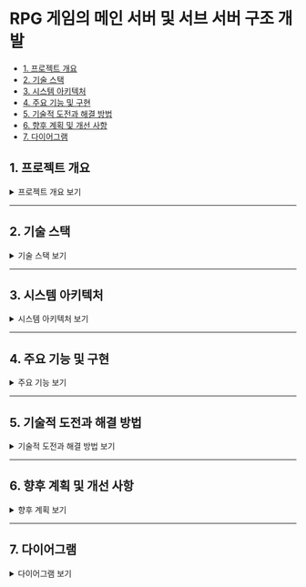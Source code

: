 # RPG 게임의 메인 서버 및 서브 서버 구조 개발

- [1. 프로젝트 개요](#1-프로젝트-개요)
- [2. 기술 스택](#2-기술-스택)
- [3. 시스템 아키텍처](#3-시스템-아키텍처)
- [4. 주요 기능 및 구현](#4-주요-기능-및-구현)
- [5. 기술적 도전과 해결 방법](#5-기술적-도전과-해결-방법)
- [6. 향후 계획 및 개선 사항](#6-향후-계획-및-개선-사항)
- [7. 다이어그램](#7-다이어그램)

## 1. 프로젝트 개요
<details>
<summary>프로젝트 개요 보기</summary>
  
이 프로젝트의 목표는 C++로 작성된 **메인 서버**, C#으로 작성된 **서브 서버**, 그리고 **유니티 클라이언트** 간의 효율적인 연결과 **위치 동기화** 기능을 구현하는 것이었습니다. 이 시스템은 멀티플레이어 RPG 게임에서 여러 서버 간의 효율적인 통신과 데이터 전송, 위치 동기화를 위한 기반을 제공합니다.
</details>

---

## 2. 기술 스택

<details>
<summary>기술 스택 보기</summary>

- **서버**
  - 메인 서버: **C++**
  - 서브 서버: **C#**
  
- **클라이언트**
  - Unity

- **통신 프로토콜**
  - **C++ 서버와 C# 서버 간의 통신**: **TCP** 프로토콜을 사용하여 안정적인 데이터 전송과 연결을 유지.
  - **C# 서버와 클라이언트 간의 통신**: **TCP**와 **UDP** 프로토콜을 혼합하여 사용. **TCP**는 연결 지향적이고 안정적인 데이터 전송을 위해, **UDP**는 빠른 데이터 전송이 필요한 실시간 업데이트와 상태 동기화를 위해 사용.

- **압축 기술**:
  - 데이터 전송 최적화를 위해 **Gzip**을 사용하여 데이터를 압축하여 전송 효율성을 높임.

- **개발 도구**:
  - 개발 환경: **Visual Studio 2019**, **Visual Studio 2022**

- **라이브러리 및 프레임워크**:
  - **JSON 라이브러리**: 
    - C#: **Newtonsoft.Json** 라이브러리 사용하여 서버와 클라이언트 간 데이터 직렬화/역직렬화 처리
    - C++: **nlohmann/json** 라이브러리를 통해 JSON 처리 작업 수행

</details>

---

## 3. 시스템 아키텍처
<details>
<summary>시스템 아키텍처 보기</summary>
  
### 서버 아키텍처
- **메인 서버**: 게임의 핵심 로직 처리 및 데이터 저장 담당
- **서브 서버**: 서버 로드 분산, 위치 동기화, 이벤트 처리 담당
- **서버 간 통신**: **TCP**를 기반으로 메인 서버와 서브 서버 간의 데이터 전송. 안정적이고 순차적인 데이터 처리 및 연결을 유지하기 위해 TCP 프로토콜을 사용.


### 클라이언트 아키텍처
- 클라이언트는 서버와 실시간으로 데이터를 송수신하며 게임의 UI를 갱신합니다.
- 클라이언트에서 서버로 보내는 요청 및 응답 구조:
  - 위치 정보, 이벤트 처리 요청, 상태 업데이트 등
- 클라이언트에서 게임 데이터를 처리하고 UI를 갱신하는 방식:
  - 서버로부터 받은 데이터에 기반한 UI 업데이트 및 상태 반영
- **위치 정보 동기화**:
  - 캐릭터 오브젝트의 좌표 정보는 **UDP** 프로토콜을 사용하여 빠르고 효율적으로 전달. 
  - UDP를 사용하여 실시간으로 캐릭터의 위치를 동기화하고, 빠른 반응성을 제공합니다.
- **기타 정보 처리**:
  - 위치 외의 게임 상태 정보나 이벤트 처리 요청 등은 **TCP** 프로토콜을 통해 안정적인 데이터 전송을 보장하며 처리됩니다.

</details>

---

## 4. 주요 기능 및 구현
<details>
<summary>주요 기능 보기</summary>
  
### 서버-클라이언트 연결
- **연결 방식**: **TCP/IP** 및 **WebSocket**을 사용하여 서버와 클라이언트 간 안정적인 연결을 유지
- **연결 초기화**: 세션 관리 및 클라이언트 연결을 위한 프로토콜 구현
- 
### 위치 동기화 기능
- **위치 동기화 알고리즘**:
  - 클라이언트는 일정 주기로 자신의 위치 정보를 서버에 전송.
  - 서버는 이 정보를 바탕으로 다른 클라이언트들과 위치를 동기화.
  - 주기적인 위치 전송을 통해 클라이언트들의 실시간 위치 정보를 정확하게 동기화함.

</details>

---

## 5. 기술적 도전과 해결 방법
<details>
<summary>기술적 도전과 해결 방법 보기</summary>
  
### 성능 최적화

- **서버 간 데이터 전송 최적화**:  
   - Gzip으로 패킷 데이터 압축, 16바이트 이하 구조체 사용
   - 직렬화/역직렬화 효율성 향상으로 데이터 전송 속도 및 대역폭 절감
   - 데이터 크기 최적화 (불필요한 데이터 제외, 필수 데이터만 전송)

[JsonCompressionManager.cs 파일 보기](https://github.com/kimjaehui02/TurnBasedBattler/blob/main/ServerFolder/UDPServer/JsonCompressionManager.cs)

- **클라이언트 로딩 속도 및 서버 응답 시간 최적화**:  
   - **응답 시간 최적화**:  
     - 네트워크 직렬화 및 역직렬화 성능 개선으로 서버와 클라이언트 간의 응답 시간 단축
     - 16바이트 이하 구조체 직렬화 방식을 사용하여 네트워크 지연시간 최소화
     - 직렬화 시간 단축을 통해 실시간 데이터 전송 및 빠른 응답 보장
       
## 성능 비교

#### 1. JSON 직렬화/역직렬화 성능 (클래스 사용)

- **Original JSON Serialization**: 190ms  
- **Original JSON Deserialization**: 29ms  

#### 2. JSON 직렬화/역직렬화 성능 (구조체 사용)

- **Compact JSON Serialization**: 2ms  
- **Compact JSON Deserialization**: 0ms  

### 참고:
- 해당 성능 테스트는 [여기](https://github.com/kimjaehui02/TurnBasedBattler/blob/main/SimC/SimulationClass/Issue1.cs)에서 확인할 수 있습니다. 


## 참고 문서

- [클래스와 구조체 간의 선택 - Framework Design Guidelines](https://learn.microsoft.com/ko-kr/dotnet/standard/design-guidelines/choosing-between-class-and-struct)


### 동기화 문제 해결
- **위치 동기화 정확성 보장**:
  - 알고리즘 및 기술을 통해 위치 동기화의 정확성 보장
  - 네트워크 지연이나 타이밍 문제를 해결하는 방법




</details>



---

## 6. 향후 계획 및 개선 사항
<details>
<summary>향후 계획 보기</summary>
  
- **MySQL과 Firebase 연결**:
  - 서버와 클라이언트를 위한 데이터베이스 연결을 목표로 함
  - 사용자 데이터 관리 및 실시간 상태 동기화를 위한 데이터베이스 통합
  - 데이터 저장소를 MySQL과 Firebase로 분리하여 확장성을 높임
- **서버 선택 기능 및 재연결 기능 추가**:
  - 여러 서버 중에서 클라이언트가 적절한 서버를 선택할 수 있는 기능 구현
  - 연결이 끊길 경우 재연결 및 서버 상태 확인 기능 추가
- **클라이언트 컨텐츠 추가**:
  - 새로운 게임 컨텐츠(아이템, 몬스터 등)를 클라이언트에 추가하여 지속적인 게임 확장 가능성 확보

</details>


---






## 7. 다이어그램

<details>
<summary>다이어그램 보기</summary>
  
![다이어그램](https://github.com/kimjaehui02/TurnBasedBattler/blob/main/one.png)

</details>



